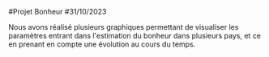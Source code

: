 #Projet Bonheur
#31/10/2023


Nous avons réalisé plusieurs graphiques permettant de visualiser les paramètres entrant dans l'estimation du bonheur dans plusieurs pays, et ce en prenant en compte une évolution au cours du temps.
